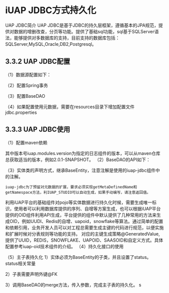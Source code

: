 # iUAP JDBC方式持久化

UAP JDBC简介
UAP JDBC是基于JDBC的持久层框架，遵循基本的JPA规范，提供对数据的增删改查，分页等功能。提供了基础sql功能，sql基于SQLServer语法，能够提供对多数据库的支持，目前支持的数据库包括：SQLServer,MySQL,Oracle,DB2,Postgresql。
## 3.3.2 UAP JDBC配置
（1）数据源配置如下：
 
（2）配置Spring事务
 
（3）配置BaseDAO
 
（4）如果配置使用元数据，需要在resources目录下增加配置文件jdbc.properties
 
## 3.3.3 UAP JDBC使用
（1）配置maven依赖
 
其中版本号iuap.modules.version为指定的日志组件的版本，可以从maven仓库总获取适当的版本，例如2.0.1-SNAPSHOT。
（2）BaseDAO的API如下：
 
（3）实体类的声明方式，继承BaseEntity，注意注解是使用的iuap-jdbc组件中的注解。
 
	iuap-jdbc为了预留对元数据的扩展，要求必须实现getMetaDefinedName和getNamespace方法，利IUAP_STUDIO可以自动生成，如果手动编写，请注意返回值。
 
利用iUAP平台的基础组件对pojo等实体数据进行持久化时候，需要生成唯一标识，使用者可以利用数据库提供的序列、自增等方案生成，也可以根据iUAP平台提供的OID组件利用API生成，平台提供的组件中默认提供了几种常用的方法来生成OID，例如UUDI、Redis的自增、uapoid，snowflake等算法。通过简单的配置和依赖引用，业务开发人员可以对工程总需要生成主键的代码进行规范，以便实施和扩展时候对分表规则等功能的支持。
对应的主键生成策略@GeneratedValue,提供了UUID，REDIS，SNOWFLAKE、UAPOID、SAASOID和自定义方式。具体配置参考iuap-oid技术组件的介绍。
（4）持久化接口的使用
 

 
（5）主子表持久化
  1）实体必须为BaseEntity的子类，并且设置了status。status相关常量
 
 2）子表需要声明外键@FK
 
 3）调用BaseDAO的merge方法，传入参数，完成主子表的持久化。
s
